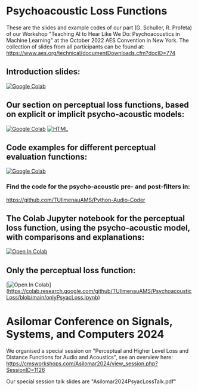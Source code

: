 # Psychoacoustic Loss Functions
These are the slides and example codes of our part (G. Schuller, R. Profeta) of our Workshop "Teaching AI to Hear Like We Do: Psychoacoustics in Machine Learning" at the October 2022 AES Convention in New York.
The collection of slides from all participants can be found at:
https://www.aes.org/technical/documentDownloads.cfm?docID=774 

## Introduction slides:

[![Google Colab](https://badgen.net/badge/Launch/on%20Google%20Colab/black?icon=terminal)](https://colab.research.google.com/github/TUIlmenauAMS/PsychoacousticLoss/blob/main/WorkshopIntroduction.ipynb)


## Our section on perceptual loss functions, based on explicit or implicit psycho-acoustic models:

[![Google Colab](https://badgen.net/badge/Launch/on%20Google%20Colab/black?icon=terminal)](https://colab.research.google.com/github/TUIlmenauAMS/PsychoacousticLoss/blob/main/perceptualLossFunctions.ipynb)
[![HTML](https://badgen.net/badge/View/html/black?icon=terminal)](https://tuilmenauams.github.io/PsychoacousticLoss/)

## Code examples for different perceptual evaluation functions:
[![Google Colab](https://badgen.net/badge/Launch/on%20Google%20Colab/black?icon=terminal)](https://colab.research.google.com/github/TUIlmenauAMS/PsychoacousticLoss/blob/main/psycho_demo_aes22.ipynb)

### Find the code for the psycho-acoustic pre- and post-filters in:
https://github.com/TUIlmenauAMS/Python-Audio-Coder 

## The Colab Jupyter notebook for the perceptual loss function, using the psycho-acoustic model, with comparisons and explanations:
[![Open In Colab](https://colab.research.google.com/assets/colab-badge.svg)](https://colab.research.google.com/github/TUIlmenauAMS/PsychoacousticLoss/blob/main/psyacLoss.ipynb)

## Only the perceptual loss function:
[![Open In Colab](https://colab.research.google.com/assets/colab-badge.svg)]
(https://colab.research.google.com/github/TUIlmenauAMS/PsychoacousticLoss/blob/main/onlyPsyacLoss.ipynb)

# Asilomar Conference on Signals, Systems, and Computers 2024 
We organised a special session on "Perceptual and Higher Level Loss and Distance Functions for Audio and Acoustics", see an overview here:
https://cmsworkshops.com/Asilomar2024/view_session.php?SessionID=1126

Our special session talk slides are "Asilomar2024PsyacLossTalk.pdf"

